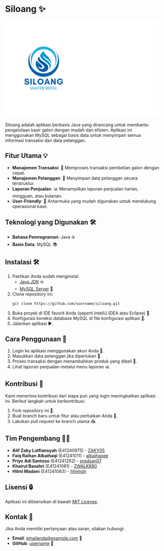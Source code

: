 # Siloang ✨

![Logo Siloang](https://github.com/ZWALK880/Siloang.app/blob/main/src/img/bg_formSiloang.png)

Siloang adalah aplikasi berbasis Java yang dirancang untuk membantu pengelolaan kasir galon dengan mudah dan efisien. Aplikasi ini menggunakan MySQL sebagai basis data untuk menyimpan semua informasi transaksi dan data pelanggan.

## Fitur Utama 💡

- **Manajemen Transaksi**: 🛒 Memproses transaksi pembelian galon dengan cepat.
- **Manajemen Pelanggan**: 📏 Menyimpan data pelanggan secara terstruktur.
- **Laporan Penjualan**: 📊 Menampilkan laporan penjualan harian, mingguan, atau bulanan.
- **User-Friendly**: 🔧 Antarmuka yang mudah digunakan untuk mendukung operasional kasir.

## Teknologi yang Digunakan 🛠️

- **Bahasa Pemrograman**: Java ☕
- **Basis Data**: MySQL 📚

## Instalasi 🛠️

1. Pastikan Anda sudah menginstal:
   - [Java JDK](https://www.oracle.com/java/technologies/javase-downloads.html) ☕
   - [MySQL Server](https://dev.mysql.com/downloads/mysql/) 📂
2. Clone repository ini:
   ```bash
   git clone https://github.com/username/siloang.git
   ```
3. Buka proyek di IDE favorit Anda (seperti IntelliJ IDEA atau Eclipse) 🔧.
4. Konfigurasi koneksi database MySQL di file konfigurasi aplikasi 🔐.
5. Jalankan aplikasi ▶️.

## Cara Penggunaan 🔧

1. Login ke aplikasi menggunakan akun Anda 🔐.
2. Masukkan data pelanggan jika diperlukan 📏.
3. Proses transaksi dengan menambahkan produk yang dibeli 🛒.
4. Lihat laporan penjualan melalui menu laporan 📊.

## Kontribusi 📢

Kami menerima kontribusi dari siapa pun yang ingin meningkatkan aplikasi ini. Berikut langkah untuk berkontribusi:

1. Fork repository ini 🔄.
2. Buat branch baru untuk fitur atau perbaikan Anda 🌱.
3. Lakukan pull request ke branch utama 📥.

## Tim Pengembang 👨‍💻

- **Alif Zaky Lutfiansyah** (E41240975) - [ZAKY05](https://github.com/ZAKY05)
- **Faiq Raihan Albaihaqi** (E41241011) - [albaihaqee](https://github.com/albaihaqee)
- **Priyo Adi Santoso** (E41241262) - [pradsan07](https://github.com/pradsan07)
- **Khairul Basahri** (E41241081) - [ZWALK880](https://github.com/ZWALK880)
- **Hilmi Madani** (E41241083) - [hlmmdn](https://github.com/hlmmdn)

## Lisensi 🔒

Aplikasi ini dilisensikan di bawah [MIT License](LICENSE).

## Kontak 📧

Jika Anda memiliki pertanyaan atau saran, silakan hubungi:

- **Email**: [emailanda@example.com](mailto\:emailanda@example.com) 📧
- **GitHub**: [username](https://github.com/username) 🔗

